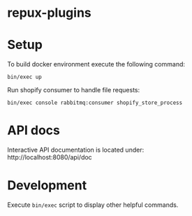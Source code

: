# repux-plugins

# Setup

To build docker environment execute the following command:
```
bin/exec up
```

Run shopify consumer to handle file requests:
```
bin/exec console rabbitmq:consumer shopify_store_process
```

# API docs

Interactive API documentation is located under: http://localhost:8080/api/doc

# Development

Execute `bin/exec` script to display other helpful commands.

